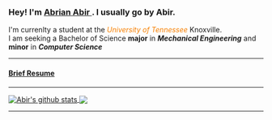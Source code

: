 <h3> Hey! I'm <a href="https://github.com/a-abir"> Abrian Abir </a> . I usually go by Abir. </h3>

<p color="gray"> 
I'm currenlty a student at the <i style="color:f77f00">University of Tennessee</i> Knoxville. <br>
I am seeking a Bachelor of Science <b>major</b> in <i><b>Mechanical Engineering</b></i> and <b>minor</b> in <i><b>Computer Science</b></i>
</p>

<hr>
<h4> <a href="Resume.md"> Brief Resume </a> </h4>
<hr>

<a href="https://github.com/a-abir">
  <img align="center" src="https://github-readme-stats.anuraghazra1.vercel.app/api?username=a-abir&show_icons=true&include_all_commits=true&theme=tokyonight" alt="Abir's github stats" />
</a>
<a href="https://github.com/a-abir">
  <!-- Change the `github-readme-stats.anuraghazra1.vercel.app` to `github-readme-stats.vercel.app`  -->
  <img align="center" src="https://github-readme-stats.vercel.app/api/top-langs/?username=a-abir&layout=compact&theme=tokyonight" />
</a>

<hr>
